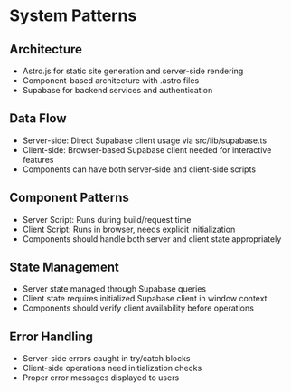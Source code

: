 # System Patterns

## Architecture
- Astro.js for static site generation and server-side rendering
- Component-based architecture with .astro files
- Supabase for backend services and authentication

## Data Flow
- Server-side: Direct Supabase client usage via src/lib/supabase.ts
- Client-side: Browser-based Supabase client needed for interactive features
- Components can have both server-side and client-side scripts

## Component Patterns
- Server Script: Runs during build/request time
- Client Script: Runs in browser, needs explicit initialization
- Components should handle both server and client state appropriately

## State Management
- Server state managed through Supabase queries
- Client state requires initialized Supabase client in window context
- Components should verify client availability before operations

## Error Handling
- Server-side errors caught in try/catch blocks
- Client-side operations need initialization checks
- Proper error messages displayed to users